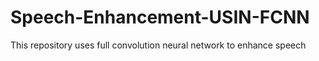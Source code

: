 # Speech-Enhancement-USIN-FCNN
This repository uses full convolution neural network to enhance speech
